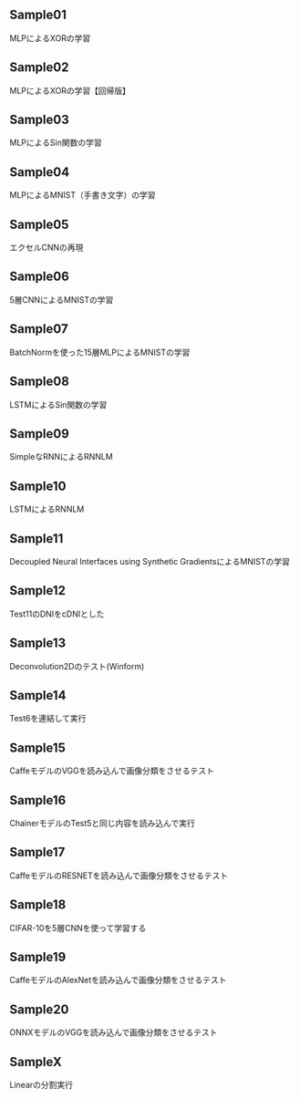 ## Sample01
MLPによるXORの学習

## Sample02
MLPによるXORの学習【回帰版】

## Sample03
MLPによるSin関数の学習

## Sample04
MLPによるMNIST（手書き文字）の学習

## Sample05
エクセルCNNの再現

## Sample06
5層CNNによるMNISTの学習

## Sample07
BatchNormを使った15層MLPによるMNISTの学習

## Sample08
LSTMによるSin関数の学習

## Sample09
SimpleなRNNによるRNNLM

## Sample10
LSTMによるRNNLM

## Sample11
Decoupled Neural Interfaces using Synthetic GradientsによるMNISTの学習

## Sample12
Test11のDNIをcDNIとした

## Sample13
Deconvolution2Dのテスト(Winform)

## Sample14
Test6を連結して実行

## Sample15
CaffeモデルのVGGを読み込んで画像分類をさせるテスト

## Sample16
ChainerモデルのTest5と同じ内容を読み込んで実行

## Sample17
CaffeモデルのRESNETを読み込んで画像分類をさせるテスト

## Sample18
CIFAR-10を5層CNNを使って学習する

## Sample19
CaffeモデルのAlexNetを読み込んで画像分類をさせるテスト

## Sample20
ONNXモデルのVGGを読み込んで画像分類をさせるテスト

## SampleX
Linearの分割実行

